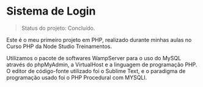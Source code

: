 # Sistema de Login

> Status do projeto: Concluído.

Este é o meu primeiro projeto em PHP, realizado durante minhas aulas no Curso PHP da Node Studio Treinamentos.

Utilizamos o pacote de softwares WampServer para o uso do MySQL através do phpMyAdmin, a VirtualHost e a linguagem de programação PHP. O editor de código-fonte utilizado foi o Sublime Text, e o paradigma de programação usado foi o PHP Procedural com MYSQLI.
